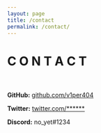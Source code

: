 ```yaml
---
layout: page
title: /contact
permalink: /contact/
---
```

# C O N T A C T <br/><br/>

**GitHub:** [github.com/v1per404](https://github.com/v1per404)

**Twitter:** [twitter.com/******](https://twitter.com/****)

**Discord:** no_yet#1234